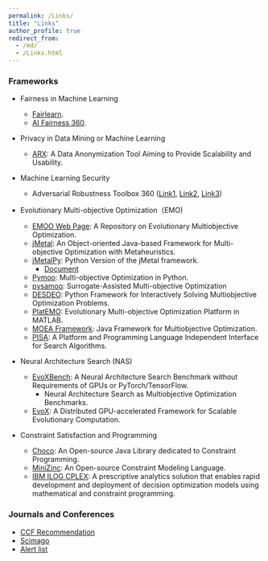 ```yaml
---
permalink: /Links/
title: "Links"
author_profile: true
redirect_from: 
  - /md/
  - /Links.html
---
```


<!--
<font color=Blue>Framework and Platform</font>
-->



### Frameworks

- Fairness in Machine Learning
  - [Fairlearn](https://fairlearn.org/).
  - [AI Fairness 360](https://ai-fairness-360.org/).  

- Privacy in Data Mining or Machine Learning
  - [ARX](https://github.com/arx-deidentifier/arx): A Data Anonymization Tool Aiming to Provide Scalability and Usability. 

- Machine Learning Security
  - Adversarial Robustness Toolbox 360 ([Link1](https://github.com/Trusted-AI/adversarial-robustness-toolbox), [Link2](https://www.ibm.com/blogs/research/2019/09/adversarial-robustness-360-toolbox-v1-0/), [Link3](https://github.com/Trusted-AI/adversarial-robustness-toolbox/wiki/))

- Evolutionary Multi-objective Optimization（EMO)
  - [EMOO Web Page](http://delta.cs.cinvestav.mx/~ccoello/EMOO/): A Repository on Evolutionary Multiobjective Optimization.
  - [jMetal](https://github.com/jMetal/jMetal): An Object-oriented Java-based Framework for Multi-objective Optimization with Metaheuristics. 
  - [jMetalPy](https://github.com/jMetal/jMetalPy): Python Version of the jMetal framework.
    - [Document](https://jmetal.github.io/jMetalPy/tutorials.html)
  - [Pymoo](https://pymoo.org/): Multi-objective Optimization in Python.
  - [pysamoo](https://anyoptimization.com/projects/pysamoo/): Surrogate-Assisted Multi-objective Optimization 
  - [DESDEO](https://desdeo.misitano.xyz/): Python Framework for Interactively Solving Multiobjective Optimization Problems.
  - [PlatEMO](https://github.com/BIMK/PlatEMO): Evolutionary Multi-objective Optimization Platform in MATLAB.
  - [MOEA Framework](http://moeaframework.org/): Java Framework for Multiobjective Optimization.
  - [PISA](https://sop.tik.ee.ethz.ch/pisa/?page=principles.php): A Platform and Programming Language Independent Interface for Search Algorithms.

- Neural Architecture Search (NAS)
  - [EvoXBench](https://github.com/EMI-Group/evoxbench): A Neural Architecture Search Benchmark without Requirements of GPUs or PyTorch/TensorFlow.
    - Neural Architecture Search as Multiobjective Optimization Benchmarks.
  - [EvoX](https://github.com/EMI-Group/evox): A Distributed GPU-accelerated Framework for Scalable Evolutionary Computation.

- Constraint Satisfaction and Programming
  - [Choco](https://choco-solver.org/): An Open-source Java Library dedicated to Constraint Programming. 
  - [MiniZinc](https://www.minizinc.org/): An Open-source Constraint Modeling Language.
  - [IBM ILOG CPLEX](https://www.ibm.com/docs/en/icos/20.1.0): A prescriptive analytics solution that enables rapid development and deployment of decision optimization models using mathematical and constraint programming.


### Journals and Conferences

- [CCF Recommendation](https://www.ccf.org.cn/Academic_Evaluation/By_category/)
- [Scimago](https://www.scimagojr.com/)
- [Alert list](https://earlywarning.fenqubiao.com/#/)



